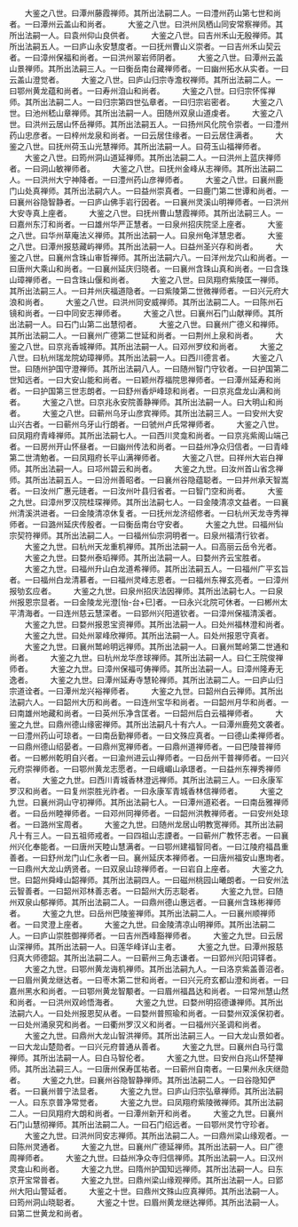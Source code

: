 <!-- { "loadSidebar": true } -->
　　大鉴之八世。曰潭州藤霞禅师。其所出法嗣二人。一曰澧州药山第七世和尚者。一曰潭州云盖山和尚者。
　　大鉴之八世。曰洪州凤栖山同安常察禅师。其所出法嗣一人。曰袁州仰山良供者。
　　大鉴之八世。曰吉州禾山无殷禅师。其所出法嗣五人。一曰庐山永安慧度者。一曰抚州曹山义崇者。一曰吉州禾山契云者。一曰漳州保福和尚者。一曰洪州翠岩师阴者。
　　大鉴之八世。曰潭州云盖山景禅师。其所出法嗣三人。一曰衡岳南台藏禅师者。一曰幽州拓水从实者。一曰云盖山澄觉者。
　　大鉴之八世。曰庐山归宗寺澹权禅师。其所出法嗣二人。一曰鄂州黄龙蕴和尚者。一曰寿州洎山和尚者。
　　大鉴之八世。曰归宗怀恽禅师。其所出法嗣二人。一曰归宗第四世弘章者。一曰归宗岩密者。
　　大鉴之八世。曰池州嵇山章禅师。其所出法嗣一人。田随州双泉山道虔者。
　　大鉴之八世。曰洪州云居山怀岳禅师。其所出法嗣五人。一曰扬州风化院令崇者。一曰澧州药山忠彦者。一曰梓州龙泉和尚者。一曰云居住缘者。一曰云居住满者。
　　大鉴之八世。曰抚州荷玉山光慧禅师。其所出法嗣一人。曰荷玉山福禅师者。
　　大鉴之八世。曰筠州洞山道延禅师。其所出法嗣二人。一曰洪州上蓝庆禅师者。一曰洞山敏禅师者。
　　大鉴之八世。曰抚州金峰从志禅师。其所出法嗣二人。一曰洪州大宁神降者。一曰澧州药山彦禅师者。
　　大鉴之八世。曰襄州鹿门山处真禅师。其所出法嗣六人。一曰益州崇真者。一曰鹿门第二世谭和尚者。一曰襄州谷隐智静者。一曰庐山佛手岩行因者。一曰襄州灵溪山明禅师者。一曰洪州大安寺真上座者。
　　大鉴之八世。曰抚州曹山慧霞禅师。其所出法嗣三人。一曰嘉州东汀和尚者。一曰雄州华严正慧者。一曰泉州招庆院坚上座者。
　　大鉴之八世。曰华州草庵法义禅师。其所出法嗣一人。曰泉州龟洋慧忠者。
　　大鉴之八世。曰潭州报慈藏屿禅师。其所出法嗣一人。曰益州圣兴存和尚者。
　　大鉴之八世。曰襄州含珠山审哲禅师。其所出法嗣六八。一曰洋州龙穴山和尚者。一曰唐州大乘山和尚者。一曰襄州延庆归晓者。一曰襄州含珠山真和尚者。一曰含珠山璋禅师者。一曰含珠山偃和尚者。
　　大鉴之八世。曰凤翔府紫陵匡一禅师。其所出法嗣三人。一曰并州庆福道隐者。一曰紫陵第二世微禅师者。一曰兴元府大浪和尚者。
　　大鉴之八世。曰洪州同安威禅师。其所出法嗣二人。一曰陈州石镜和尚者。一曰中同安志禅师者。
　　大鉴之八世。曰襄州石门山献禅师。其所出法嗣一人。曰石门山第二出慧彻者。
　　大鉴之八世。曰襄州广德义和禅师。其所出法嗣二人。一曰襄州广德第二世延和尚者。一曰荆州上泉和尚者。
　　大鉴之八世。曰京兆香城禅师。其所出法嗣一人。曰邓州罗纹和尚者。
　　大鉴之八世。曰杭州瑞龙院幼璋禅师。其所出法嗣一人。曰西川德言者。
　　大鉴之八世。曰随州护国守澄禅师。其所出法嗣八人。一曰随州智门守钦者。一曰护国第二世知远者。一曰大安山能和尚者。一曰颖州荐福院思禅师者。一曰潭州延寿和尚者。一曰护国第三世志朗者。一曰舒州香炉峰琼和尚者。一曰京兆盘龙山满和尚者。
　　大鉴之八世。曰京兆永安院善静禅师。其所出法嗣一人。曰大明山和尚者。
　　大鉴之八世。曰蕲州乌牙山彦宾禅师。其所出法嗣三人。一曰安州大安山兴古者。一曰蕲州乌牙山行朗者。一曰虢州卢氏常禅师者。
　　大鉴之八世。曰凤翔府青峰禅师。其所出法嗣七人。一曰西川灵龛和尚者。一曰京兆紫阁山端己者。一曰房州开山怀昼者。一曰幽州传法和尚者。一曰益州净众归信者。一曰青峰第二世清勉者。一曰凤翔府长平山满禅师者。
　　大鉴之八世。曰祥州大岩白禅师。其所出法嗣一人。曰邛州碧云和尚者。
　　大鉴之九世。曰汝州首山省念禅师。其所出法嗣五人。一曰汾州善昭者。一曰襄州谷隐蕴聪者。一曰并州承天智嵩者。一曰汝州广惠元琏者。一曰汝州叶县归省者。一曰智门空和尚者。
　　大鉴之九世。曰漳州罗汉院桂琛禅师。其所出法嗣七人。一曰金陵清凉文益者。一曰襄州清溪洪进者。一曰金陵清凉休复者。一曰抚州龙济绍修者。一曰杭州天龙寺秀禅师者。一曰潞州延庆传殷者。一曰衡岳南台守安者。
　　大鉴之九世。曰福州仙宗契符禅师。其所出法嗣二人。一曰福州仙宗洞明者一。曰泉州福清行钦者。
　　大鉴之九世。曰杭州天龙重机禅师。其所出法嗣一人。曰高丽云岳令光者。
　　大鉴之九世。曰婺州泰瑫禅师。其所出法嗣一人。曰婺州齐云宝胜者。
　　大鉴之九世。曰福州升山白龙道希禅师。其所出法嗣五人。一曰福州广平玄旨者。一曰福州白龙清慕者。一曰福州灵峰志恩者。一曰福州东禅玄亮者。一曰漳州报劬玄应者。
　　大鉴之九世。曰泉州招庆法因禅师。其所出法嗣七人。一曰泉州报恩宗显者。一曰金陵龙光澄[怡-台+巳]者。一曰永兴北院可休者。一曰郴州太平清海者。一曰连州慈云慧深者。一曰郢州兴阳道钦者。一曰漳州保福清溪者。
　　大鉴之九世。曰婺州报恩宝资禅师。其所出法嗣一人。曰处州福林澄和尚者。
　　大鉴之九世。曰处州翠峰欣禅师。其所出法嗣一人。曰处州报恩守真者。
　　大鉴之九世。曰襄州鹫岭明远禅师。其所出法嗣一人。曰襄州鹫岭第二世通和尚者。
　　大鉴之九世。曰杭州龙华彦球禅师。其所出法嗣一人。曰仁王院俊禅师者。
　　大鉴之九世。曰漳州保福可俦禅师。其所出法嗣一人。曰漳州隆寿无逸者。
　　大鉴之九世。曰潭州延寿寺慧轮禅师。其所出法嗣二人。一曰庐山归宗道诠者。一曰潭州龙兴裕禅师者。
　　大鉴之九世。曰韶州白云禅师。其所出法嗣六人。一曰韶州大历和尚者。一曰连州宝华和尚者。一曰韶州月华和尚者。一曰南雄州地藏和尚者。一曰英州乐净含匡者。一曰韶州后白云福禅师者。
　　大鉴之九世。曰鼎州德山缘密禅师。其所出法嗣凡十有六人。一曰潭州鹿苑文袭者。一曰澧州药山可琼者。一曰南岳勤禅师者。一曰文殊应真者。一曰德山柔禅师者。一曰鼎州德山绍晏者。一曰鼎州宽禅师者。一曰鼎州道禅师者。一曰巴陵普禅师者。一曰郴州乾明自兴者。一曰渝州进云山禅师者。一曰岳州干普禅师者。一曰兴元府崇禅师者。一曰鄂州黄龙志愿者。一曰峨嵋山承璟者。一曰益州东禅秀禅师者。
　　大鉴之九世。曰西川青城香林澄远禅师。其所出法嗣三人。一曰永康军罗汉和尚者。一曰复州崇胜光祚者。一曰永康军青城香林信禅师者。
　　大鉴之九世。曰襄州洞山守初禅师。其所出法嗣七人。一曰潭州道崧者。一曰南岳雅禅师者。一曰岳州睦禅师者。一曰邓州同禅师者。一曰韶州洪教禅师者。一曰安州处琼者。一曰潞州宝周者。
　　大鉴之九世。曰随州龙居山明教宽禅师。其所出法嗣凡十有三人。一曰五祖师戒者。一曰四祖山志諲者。一曰蕲州广教怀志者。一曰襄州兴化奉能者。一曰唐州天睦山慧满者。一曰鄂州建福智同者。一曰江陵府福昌重善者。一曰舒州龙门山仁永者一曰。襄州延庆本禅师者。一曰唐州福安山惠珣者。一曰鼎州大龙山炳贤者。一曰双泉山琼禅师者。一曰岩自上座者。
　　大鉴之九世。曰韶州舜峰山韶禅师。其所出法嗣四人。一曰磁州桃园山曦朗者。一曰安州法云智善者。一曰韶州邓林善志者。一曰韶州大历志聪者。
　　大鉴之九世。曰随州双泉山郁禅师。其所出法嗣二人。一曰鼎州德山惠远者。一曰襄州含珠彬禅师者。
　　大鉴之九世。曰岳州巴陵鉴禅师。其所出法嗣二人。一曰襄州顺禅师者。一曰灵澄上座者。
　　大鉴之九世。曰金陵清凉山明禅师。其所出法嗣二人。一曰庐山崇胜御禅师者。一曰吉州西峰豁禅师者。
　　大鉴之九世。曰云居山深禅师。其所出法嗣一人。曰莲华峰详山主者。
　　大鉴之九世。曰潭州报慈归真大师德韶。其所出法嗣二人。一曰蕲州三角志谦者。一曰郢州兴阳词铎者。
　　大鉴之九世。曰鄂州黄龙诲机禅师。其所出法嗣九人。一曰洛京紫盖善沼者。一曰眉州黄龙继达者。一曰枣木第二世和尚者。一曰兴元府玄都山澄和尚者。一曰嘉州黑水和尚者。一曰鄂州黄龙智颙者。一曰眉州福昌达和尚者。一曰常州慧山然和尚者。一曰洪州双岭悟海者。
　　大鉴之九世。曰婺州明招德谦禅师。其所出法嗣六人。一曰处州报恩契从者。一曰婺州普照瑜和尚者。一曰婺州双溪保初者。一曰处州涌泉究和尚者。一曰衢州罗汉义和尚者。一曰福州兴圣调和尚者。
　　大鉴之九世。曰鼎州大龙山智洪禅师。其所出法嗣三人。一曰大龙山景如者。一曰大龙山楚勋者。一曰兴元府普通从善者。
　　大鉴之九世。曰襄州白马行霭禅师。其所出法嗣一人。曰白马智伦者。
　　大鉴之九世。曰安州白兆山怀楚禅师。其所出法嗣三人。一曰唐州保寿匡祐者。一曰蕲州自南者。一曰果州永庆继勋者。
　　大鉴之九世。曰襄州谷隐智静禅师。其所出法嗣二人。一曰谷隐知俨者。一曰襄州普宁法显者。
　　大鉴之九世。曰庐山归宗弘章禅师。其所出法嗣一人。曰东京普净常觉者。
　　大鉴之九世。曰凤翔府紫陵微禅师。其所出法嗣二人。一曰凤翔府大朗和尚者。一曰潭州新开和尚者。
　　大鉴之九世。曰襄州石门山慧彻禅师。其所出法嗣二人。一曰石门绍远者。一曰鄂州灵竹守珍者。
　　大鉴之九世。曰洪州同安志禅师。其所出法嗣二人。一曰鼎州梁山缘观者。一曰陈州灵通者。
　　大鉴之九世。曰襄州广德延禅师。其所出法嗣一人。曰广德周禅师者。
　　大鉴之九世。曰益州净众寺归信禅师。其所出法嗣一人。曰汉州灵龛山和尚者。
　　大鉴之九世。曰隋州护国知远禅师。其所出法嗣一人。曰东京开宝常普者。
　　大鉴之九世。曰鼎州梁山缘观禅师。其所出法嗣一人。曰郢州大阳山警延者。
　　大鉴之十世。曰鼎州文殊山应真禅师。其所出法嗣一人。曰筠州洞山晓聪者。
　　大鉴之十世。曰眉州黄龙继达禅师。其所出法嗣一人。曰第二世黄龙和尚者。

